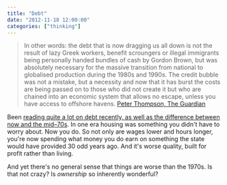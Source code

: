 ```yaml
---
title: "Debt"
date: "2012-11-18 12:00:00"
categories: ["thinking"]
---
```



> In other words: the debt that is now dragging us all down is not the result of lazy Greek workers, benefit scroungers or illegal immigrants being personally handed bundles of cash by Gordon Brown, but was absolutely necessary for the massive transition from national to globalised production during the 1980s and 1990s. The credit bubble was not a mistake, but a necessity and now that it has burst the costs are being passed on to those who did not create it but who are chained into an economic system that allows no escape, unless you have access to offshore havens. [Peter Thompson, The Guardian](https://m.guardian.co.uk/ms/p/gnm/op/view.m?id=15&gid=/commentisfree/2012/nov/17/marx-banker-china-social-disparity)


Been [reading quite a lot on debt recently, as well as the difference between now and the mid–70s](https://www.newleftproject.org/index.php/site/article_comments/work_isnt_working). In one era housing was something you didn't have to worry about. Now you do. So not only are wages lower and hours longer, you're now spending what money you do earn on something the state would have provided 30 odd years ago. And it's worse quality, built for profit rather than living.

And yet there's no general sense that things are worse than the 1970s. Is that not crazy? Is _ownership_ so inherently wonderful?
